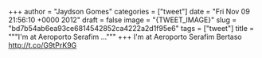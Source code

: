 
+++
author = "Jaydson Gomes"
categories = ["tweet"]
date = "Fri Nov 09 21:56:10 +0000 2012"
draft = false
image = "{TWEET_IMAGE}"
slug = "bd7b54ab6ea93ce6814542852ca4222a2d1f95e6"
tags = ["tweet"]
title = """I'm at Aeroporto Serafim ..."""
+++
I'm at Aeroporto Serafim Bertaso http://t.co/G9tPrK9G
